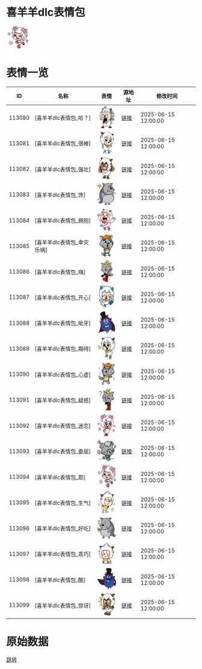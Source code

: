 # 喜羊羊dlc表情包

<img src="./cover.png" height="60" alt="cover" />

# 表情一览

|ID|名称|表情|源地址|修改时间|
|----|----|----|----|----|
|113080|[喜羊羊dlc表情包_哈？]|<img src="./pic/113080_%5B喜羊羊dlc表情包_哈？%5D.png" height="60" alt="哈？"/>|[链接](https://i0.hdslb.com/bfs/garb/61ed373aeab64d3252d76184a2352bcb55c8539a.png)|2025-06-15 12:00:00|
|113081|[喜羊羊dlc表情包_很棒]|<img src="./pic/113081_%5B喜羊羊dlc表情包_很棒%5D.png" height="60" alt="很棒"/>|[链接](https://i0.hdslb.com/bfs/garb/55884e02e460ebab760c4507d7802d219c8fc466.png)|2025-06-15 12:00:00|
|113082|[喜羊羊dlc表情包_强壮]|<img src="./pic/113082_%5B喜羊羊dlc表情包_强壮%5D.png" height="60" alt="强壮"/>|[链接](https://i0.hdslb.com/bfs/garb/7745f587858a54849a6d9c015077c1ee6f0cd66d.png)|2025-06-15 12:00:00|
|113083|[喜羊羊dlc表情包_馋]|<img src="./pic/113083_%5B喜羊羊dlc表情包_馋%5D.png" height="60" alt="馋"/>|[链接](https://i0.hdslb.com/bfs/garb/3df6100f656a23e08938653bd140614a62dfc6d7.png)|2025-06-15 12:00:00|
|113084|[喜羊羊dlc表情包_拥抱]|<img src="./pic/113084_%5B喜羊羊dlc表情包_拥抱%5D.png" height="60" alt="拥抱"/>|[链接](https://i0.hdslb.com/bfs/garb/0d05b2679075210ce99fc896b538d54ddd4963d0.png)|2025-06-15 12:00:00|
|113085|[喜羊羊dlc表情包_幸灾乐祸]|<img src="./pic/113085_%5B喜羊羊dlc表情包_幸灾乐祸%5D.png" height="60" alt="幸灾乐祸"/>|[链接](https://i0.hdslb.com/bfs/garb/76769b44a17da7e476c3899238b2c0ec3a61c29a.png)|2025-06-15 12:00:00|
|113086|[喜羊羊dlc表情包_嗨]|<img src="./pic/113086_%5B喜羊羊dlc表情包_嗨%5D.png" height="60" alt="嗨"/>|[链接](https://i0.hdslb.com/bfs/garb/831845c8c39c27b3da758a5ab020b37917af76be.png)|2025-06-15 12:00:00|
|113087|[喜羊羊dlc表情包_开心]|<img src="./pic/113087_%5B喜羊羊dlc表情包_开心%5D.png" height="60" alt="开心"/>|[链接](https://i0.hdslb.com/bfs/garb/80b695f748ffb786f1508f2af22cf8125cff8cfa.png)|2025-06-15 12:00:00|
|113088|[喜羊羊dlc表情包_呲牙]|<img src="./pic/113088_%5B喜羊羊dlc表情包_呲牙%5D.png" height="60" alt="呲牙"/>|[链接](https://i0.hdslb.com/bfs/garb/6242d2926902069eda941fa112844f2334044553.png)|2025-06-15 12:00:00|
|113089|[喜羊羊dlc表情包_期待]|<img src="./pic/113089_%5B喜羊羊dlc表情包_期待%5D.png" height="60" alt="期待"/>|[链接](https://i0.hdslb.com/bfs/garb/723fdad9abbb582cf5592aeaed83a056c96f74f2.png)|2025-06-15 12:00:00|
|113090|[喜羊羊dlc表情包_心虚]|<img src="./pic/113090_%5B喜羊羊dlc表情包_心虚%5D.png" height="60" alt="心虚"/>|[链接](https://i0.hdslb.com/bfs/garb/04a5690ac7d713ef64b359a06c2c95c098545296.png)|2025-06-15 12:00:00|
|113091|[喜羊羊dlc表情包_疑惑]|<img src="./pic/113091_%5B喜羊羊dlc表情包_疑惑%5D.png" height="60" alt="疑惑"/>|[链接](https://i0.hdslb.com/bfs/garb/cbfbb39d256e210697dbfb8099896ede10cbd68b.png)|2025-06-15 12:00:00|
|113092|[喜羊羊dlc表情包_迷恋]|<img src="./pic/113092_%5B喜羊羊dlc表情包_迷恋%5D.png" height="60" alt="迷恋"/>|[链接](https://i0.hdslb.com/bfs/garb/c9f574dcdd33460ae40ee5fd863883ef2f364a55.png)|2025-06-15 12:00:00|
|113093|[喜羊羊dlc表情包_委屈]|<img src="./pic/113093_%5B喜羊羊dlc表情包_委屈%5D.png" height="60" alt="委屈"/>|[链接](https://i0.hdslb.com/bfs/garb/a3b2edc93b78b4d697d30cb7697c2b18c9225f91.png)|2025-06-15 12:00:00|
|113094|[喜羊羊dlc表情包_耶]|<img src="./pic/113094_%5B喜羊羊dlc表情包_耶%5D.png" height="60" alt="耶"/>|[链接](https://i0.hdslb.com/bfs/garb/f9610bdf00d7d5b0398fe12ebfc6bd01982409bf.png)|2025-06-15 12:00:00|
|113095|[喜羊羊dlc表情包_生气]|<img src="./pic/113095_%5B喜羊羊dlc表情包_生气%5D.png" height="60" alt="生气"/>|[链接](https://i0.hdslb.com/bfs/garb/92b271df9e9f93d486297a4702788ada6951ce69.png)|2025-06-15 12:00:00|
|113096|[喜羊羊dlc表情包_好吃]|<img src="./pic/113096_%5B喜羊羊dlc表情包_好吃%5D.png" height="60" alt="好吃"/>|[链接](https://i0.hdslb.com/bfs/garb/bbc101e2cbe343d3ba4d94e80b155fa82458fe3f.png)|2025-06-15 12:00:00|
|113097|[喜羊羊dlc表情包_乖巧]|<img src="./pic/113097_%5B喜羊羊dlc表情包_乖巧%5D.png" height="60" alt="乖巧"/>|[链接](https://i0.hdslb.com/bfs/garb/607f1bd599811978e3962ef44ffcbab6baedd330.png)|2025-06-15 12:00:00|
|113098|[喜羊羊dlc表情包_酷]|<img src="./pic/113098_%5B喜羊羊dlc表情包_酷%5D.png" height="60" alt="酷"/>|[链接](https://i0.hdslb.com/bfs/garb/490c9feb94c9bf14ad0963d39489e9862a6d557e.png)|2025-06-15 12:00:00|
|113099|[喜羊羊dlc表情包_惊讶]|<img src="./pic/113099_%5B喜羊羊dlc表情包_惊讶%5D.png" height="60" alt="惊讶"/>|[链接](https://i0.hdslb.com/bfs/garb/49482ec6719ff4cc4cb343ab662cc21f83b9057e.png)|2025-06-15 12:00:00|

# 原始数据

[跳转](./raw.json)

